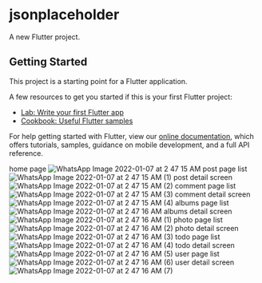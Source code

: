 # jsonplaceholder

A new Flutter project.

## Getting Started

This project is a starting point for a Flutter application.

A few resources to get you started if this is your first Flutter project:

- [Lab: Write your first Flutter app](https://flutter.dev/docs/get-started/codelab)
- [Cookbook: Useful Flutter samples](https://flutter.dev/docs/cookbook)

For help getting started with Flutter, view our
[online documentation](https://flutter.dev/docs), which offers tutorials,
samples, guidance on mobile development, and a full API reference.

home page
![WhatsApp Image 2022-01-07 at 2 47 15 AM](https://user-images.githubusercontent.com/83277996/148538582-63b876ce-ae71-4bb2-ac7f-3be95d3b3cee.jpeg)
post page list
![WhatsApp Image 2022-01-07 at 2 47 15 AM (1)](https://user-images.githubusercontent.com/83277996/148628130-2ffb84b2-9b54-41b5-88b2-92c835e406a9.jpeg)
post detail screen
![WhatsApp Image 2022-01-07 at 2 47 15 AM (2)](https://user-images.githubusercontent.com/83277996/148628145-c7a70b06-8e7d-4915-9c92-aad5684b0d5a.jpeg)
comment page list
![WhatsApp Image 2022-01-07 at 2 47 15 AM (3)](https://user-images.githubusercontent.com/83277996/148628152-5406c48b-5fac-44af-b31d-2f64f010fd0a.jpeg)
comment detail screen
![WhatsApp Image 2022-01-07 at 2 47 15 AM (4)](https://user-images.githubusercontent.com/83277996/148628161-98c0c473-b21e-4b92-8891-40493ec24ecf.jpeg)
albums page list
![WhatsApp Image 2022-01-07 at 2 47 16 AM](https://user-images.githubusercontent.com/83277996/148628168-10ac22df-fd42-4cba-b951-f7dd161e5988.jpeg)
albums detail screen
![WhatsApp Image 2022-01-07 at 2 47 16 AM (1)](https://user-images.githubusercontent.com/83277996/148628175-e4fe02b5-63ff-4a97-8f20-68a81b5300bf.jpeg)
photo page list
![WhatsApp Image 2022-01-07 at 2 47 16 AM (2)](https://user-images.githubusercontent.com/83277996/148628185-3a64b964-9878-4373-8f7e-00566dbd86df.jpeg)
photo detail screen
![WhatsApp Image 2022-01-07 at 2 47 16 AM (3)](https://user-images.githubusercontent.com/83277996/148628187-5bb3243f-364a-4fec-90c1-4724bbc6ed06.jpeg)
todo page list
![WhatsApp Image 2022-01-07 at 2 47 16 AM (4)](https://user-images.githubusercontent.com/83277996/148628189-acf450b0-3b03-4100-80d8-bfe3f38b0097.jpeg)
todo detail screen
![WhatsApp Image 2022-01-07 at 2 47 16 AM (5)](https://user-images.githubusercontent.com/83277996/148628192-6324ac3c-ef3f-4635-85e1-4f4574cfb85d.jpeg)
user page list
![WhatsApp Image 2022-01-07 at 2 47 16 AM (6)](https://user-images.githubusercontent.com/83277996/148628199-50a809e1-5b03-4498-a018-6c74a77024cd.jpeg)
user detail screen
![WhatsApp Image 2022-01-07 at 2 47 16 AM (7)](https://user-images.githubusercontent.com/83277996/148628200-4db80820-21fb-4960-afca-ed59dadd51bb.jpeg)


